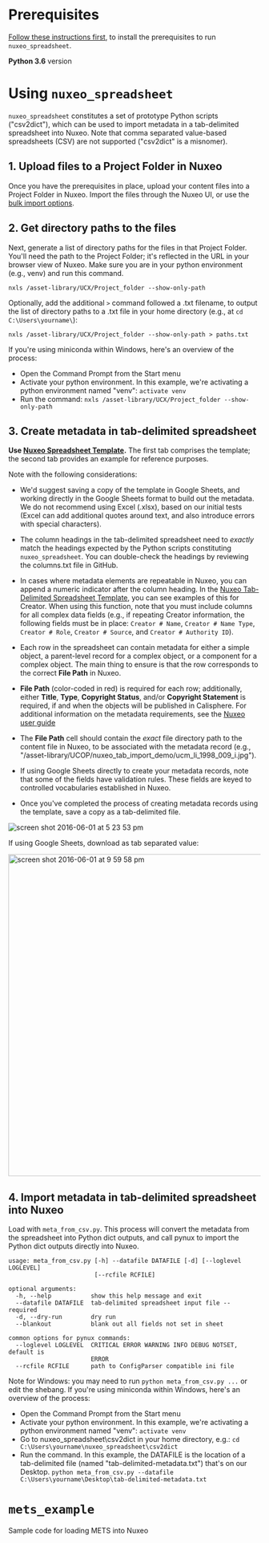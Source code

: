 # Prerequisites
[Follow these instructions first](https://github.com/ucldc/nuxeo_spreadsheet/wiki), to install the prerequisites to run `nuxeo_spreadsheet`. 

**Python 3.6** version


# Using `nuxeo_spreadsheet`
`nuxeo_spreadsheet` constitutes a set of prototype Python scripts ("csv2dict"), which can be used to import metadata in a tab-delimited spreadsheet into  Nuxeo. Note that comma separated value-based spreadsheets (CSV) are not supported ("csv2dict" is a misnomer).

## 1. Upload files to a Project Folder in Nuxeo
Once you have the prerequisites in place, upload your content files into a Project Folder in Nuxeo.  Import the files through the Nuxeo UI, or use the <a href="https://registry.cdlib.org/documentation/docs/dams/bulk-import/">bulk import options</a>.

## 2. Get directory paths to the files
Next, generate a list of directory paths for the files in that Project Folder.  You'll need the path to the Project Folder; it's reflected in the URL in your browser view of Nuxeo. Make sure you are in your python environment (e.g., venv) and run this command. 
```
nxls /asset-library/UCX/Project_folder --show-only-path
```
Optionally, add the additional `>` command followed a .txt filename, to output the list of directory paths to a .txt file in your home directory (e.g., at `cd C:\Users\yourname\`):

```
nxls /asset-library/UCX/Project_folder --show-only-path > paths.txt 
```

If you're using miniconda within Windows, here's an overview of the process:

* Open the Command Prompt from the Start menu
* Activate your python environment.  In this example, we're activating a python environment named "venv": `activate venv`
* Run the command: `nxls /asset-library/UCX/Project_folder --show-only-path` 

## 3. Create metadata in tab-delimited spreadsheet
**Use [Nuxeo Spreadsheet Template](https://docs.google.com/spreadsheets/d/1vl4va-deIf3wo1s3J9VMG3k_TAJY4wYCtWFbFxTBoRk/edit#gid=0).** The first tab comprises the template; the second tab provides an example for reference purposes.  

Note with the following considerations:

* We'd suggest saving a copy of the template in Google Sheets, and working directly in the Google Sheets format to build out the metadata. We do not recommend using Excel (.xlsx), based on our initial tests (Excel can add additional quotes around text, and also introduce errors with special characters).

* The column headings in the tab-delimited spreadsheet need to *exactly* match the headings expected by the Python scripts constituting `nuxeo_spreadsheet`. You can double-check the headings by reviewing the columns.txt file in GitHub.

* In cases where metadata elements are repeatable in Nuxeo, you can append a numeric indicator after the column heading.  In the <a href="https://docs.google.com/spreadsheets/d/1vl4va-deIf3wo1s3J9VMG3k_TAJY4wYCtWFbFxTBoRk/edit#gid=0">Nuxeo Tab-Delimited Spreadsheet Template</a>, you can see examples of this for Creator.  When using this function, note that you must include columns for all complex data fields (e.g., if repeating Creator information, the following fields must be in place: `Creator # Name`, `Creator # Name Type`, `Creator # Role`, `Creator # Source`, and `Creator # Authority ID`).

* Each row in the spreadsheet can contain metadata for either a simple object, a parent-level record for a complex object, or a component for a complex object. The main thing to ensure is that the row corresponds to the correct <b>File Path</b> in Nuxeo.

* <b>File Path</b> (color-coded in red) is required for each row; additionally, either <b>Title</b>, <b>Type</b>, <b>Copyright Status</b>, and/or <b>Copyright Statement</b> is required, if and when the objects will be published in Calisphere. For additional information on the metadata requirements, see the <a href="https://help.oac.cdlib.org/support/solutions/articles/9000100809-nuxeo-metadata-requirements-and-scheme">Nuxeo user guide</a>

* The <b>File Path</b> cell should contain the *exact* file directory path to the content file in Nuxeo, to be associated with the metadata record (e.g., "/asset-library/UCOP/nuxeo_tab_import_demo/ucm_li_1998_009_i.jpg").

* If using Google Sheets directly to create your metadata records, note that some of the fields have validation rules.  These fields are keyed to controlled vocabularies established in Nuxeo.

* Once you've completed the process of creating metadata records using the template, save a copy as a tab-delimited file.

![screen shot 2016-06-01 at 5 23 53 pm](https://cloud.githubusercontent.com/assets/227374/15734242/789b2380-2842-11e6-9427-a39f64eed608.png)

If using Google Sheets, download as tab separated value:

<img width="642" alt="screen shot 2016-06-01 at 9 59 58 pm" src="https://cloud.githubusercontent.com/assets/227374/15734442/9421a0c8-2844-11e6-8179-27e4397e8c4d.png">
 

## 4. Import metadata in tab-delimited spreadsheet into Nuxeo 
Load with `meta_from_csv.py`. This process will convert the metadata from the spreadsheet into Python dict outputs, and call pynux to import the Python dict outputs directly into Nuxeo.

```
usage: meta_from_csv.py [-h] --datafile DATAFILE [-d] [--loglevel LOGLEVEL]
                        [--rcfile RCFILE]

optional arguments:
  -h, --help           show this help message and exit
  --datafile DATAFILE  tab-delimited spreadsheet input file -- required
  -d, --dry-run        dry run
  --blankout           blank out all fields not set in sheet

common options for pynux commands:
  --loglevel LOGLEVEL  CRITICAL ERROR WARNING INFO DEBUG NOTSET, default is
                       ERROR
  --rcfile RCFILE      path to ConfigParser compatible ini file
```

Note for Windows: you may need to run `python meta_from_csv.py ...`
or edit the shebang. If you're using miniconda within Windows, here's an overview of the process:

* Open the Command Prompt from the Start menu
* Activate your python environment.  In this example, we're activating a python environment named "venv": `activate venv`
* Go to nuxeo_spreadsheet\csv2dict in your home directory, e.g.: `cd C:\Users\yourname\nuxeo_spreadsheet\csv2dict`
* Run the command.  In this example, the DATAFILE is the location of a tab-delimited file (named "tab-delimited-metadata.txt") that's on our Desktop. `python meta_from_csv.py --datafile C:\Users\yourname\Desktop\tab-delimited-metadata.txt`


# `mets_example`
Sample code for loading METS into Nuxeo
